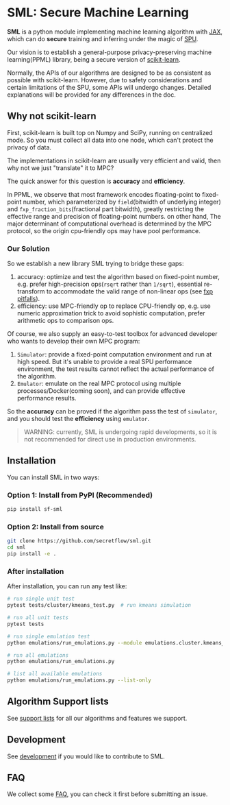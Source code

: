 # SML: Secure Machine Learning

**SML** is a python module implementing machine learning algorithm with [JAX](https://github.com/google/jax),
which can do **secure** training and inferring under the magic of [SPU](https://github.com/secretflow/spu).

Our vision is to establish a general-purpose privacy-preserving machine learning(PPML) library,
being a secure version of [scikit-learn](https://github.com/scikit-learn/scikit-learn).

Normally, the APIs of our algorithms are designed to be as consistent as possible with scikit-learn.
However, due to safety considerations and certain limitations of the SPU, some APIs will undergo changes.
Detailed explanations will be provided for any differences in the doc.

## Why not scikit-learn

First, scikit-learn is built top on Numpy and SciPy, running on centralized mode.
So you must collect all data into one node, which can't protect the privacy of data.

The implementations in scikit-learn are usually very efficient and valid, then why not we just "translate" it to MPC?

The quick answer for this question is **accuracy** and **efficiency**.

In PPML, we observe that most framework encodes floating-point to fixed-point number,
which parameterized by `field`(bitwidth of underlying integer) and `fxp_fraction_bits`(fractional part bitwidth),
greatly restricting the effective range and precision of floating-point numbers.
on other hand, The major determinant of computational overhead is determined by the MPC protocol,
so the origin cpu-friendly ops may have pool performance.

### Our Solution

So we establish a new library SML trying to bridge these gaps:

1. accuracy: optimize and test the algorithm based on fixed-point number,
e.g. prefer high-precision ops(`rsqrt` rather than `1/sqrt`),
essential re-transform to accommodate the valid range of non-linear ops
(see [fxp pitfalls](https://www.secretflow.org.cn/en/docs/spu/main/development/fxp)).
2. efficiency: use MPC-friendly op to replace CPU-friendly op,
e.g. use numeric approximation trick to avoid sophistic computation, prefer arithmetic ops to comparison ops.

Of course, we also supply an easy-to-test toolbox for advanced developer
who wants to develop their own MPC program:

1. `Simulator`: provide a fixed-point computation environment and run at high speed.
But it's unable to provide a real SPU performance environment,
the test results cannot reflect the actual performance of the algorithm.
2. `Emulator`: emulate on the real MPC protocol using multiple processes/Docker(coming soon),
and can provide effective performance results.

So the **accuracy** can be proved if the algorithm pass the test of `simulator`,
and you should test the **efficiency** using `emulator`.

> WARNING: currently, SML is undergoing rapid developments,
> so it is not recommended for direct use in production environments.

## Installation

You can install SML in two ways:

### Option 1: Install from PyPI (Recommended)

```bash
pip install sf-sml
```

### Option 2: Install from source

```bash
git clone https://github.com/secretflow/sml.git
cd sml
pip install -e .
```

### After installation

After installation, you can run any test like:

```bash
# run single unit test
pytest tests/cluster/kmeans_test.py  # run kmeans simulation

# run all unit tests
pytest tests

# run single emulation test
python emulations/run_emulations.py --module emulations.cluster.kmeans_emul  # run kmeans emulation

# run all emulations
python emulations/run_emulations.py

# list all available emulations
python emulations/run_emulations.py --list-only
```

## Algorithm Support lists

See [support lists](./support_lists.md) for all our algorithms and features we support.

## Development

See [development](./CONTRIBUTING.md) if you would like to contribute to SML.

## FAQ

We collect some [FAQ](./faq.md), you can check it first before submitting an issue.
